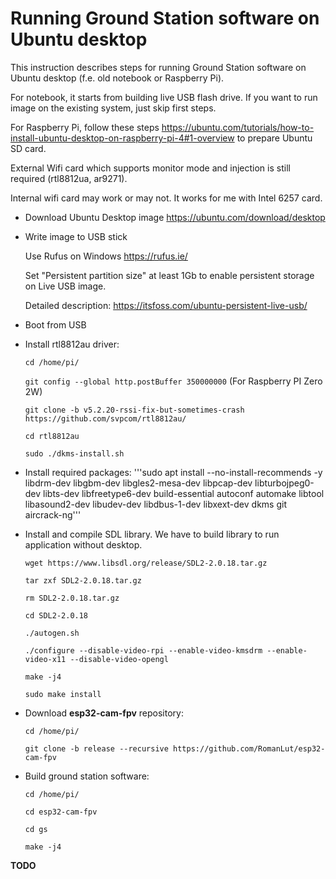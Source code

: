 
# Running Ground Station software on Ubuntu desktop

This instruction describes steps for running Ground Station software on Ubuntu desktop (f.e. old notebook or Raspberry Pi).

For notebook, it starts from building live USB flash drive. If you want to run image on the existing system, just skip first steps.

For Raspberry Pi, follow these steps https://ubuntu.com/tutorials/how-to-install-ubuntu-desktop-on-raspberry-pi-4#1-overview to prepare Ubuntu SD card.

External Wifi card which supports monitor mode and injection is still required (rtl8812ua, ar9271). 

Internal wifi card may work or may not. It works for me with Intel 6257 card.

* Download Ubuntu Desktop image https://ubuntu.com/download/desktop

* Write image to USB stick 
 
   Use Rufus on Windows https://rufus.ie/ 

   Set "Persistent partition size" at least 1Gb to enable persistent storage on Live USB image.

   Detailed description: https://itsfoss.com/ubuntu-persistent-live-usb/

* Boot from USB

* Install rtl8812au driver:

  ```cd /home/pi/```

  ```git config --global http.postBuffer 350000000``` (For Raspberry PI Zero 2W)
  
  ```git clone -b v5.2.20-rssi-fix-but-sometimes-crash https://github.com/svpcom/rtl8812au/```

  ```cd rtl8812au```

  ```sudo ./dkms-install.sh```

* Install required packages: '''sudo apt install --no-install-recommends -y libdrm-dev libgbm-dev libgles2-mesa-dev libpcap-dev libturbojpeg0-dev libts-dev libfreetype6-dev build-essential autoconf automake libtool libasound2-dev libudev-dev libdbus-1-dev libxext-dev dkms git aircrack-ng'''

* Install and compile SDL library. We have to build library to run application without desktop.
 
  ```wget https://www.libsdl.org/release/SDL2-2.0.18.tar.gz```

  ```tar zxf SDL2-2.0.18.tar.gz```

  ```rm SDL2-2.0.18.tar.gz```

  ```cd SDL2-2.0.18```

  ```./autogen.sh```

  ```./configure --disable-video-rpi --enable-video-kmsdrm --enable-video-x11 --disable-video-opengl```

  ```make -j4```

  ```sudo make install```

* Download **esp32-cam-fpv** repository:
 
  ```cd /home/pi/```
 
  ```git clone -b release --recursive https://github.com/RomanLut/esp32-cam-fpv```

* Build ground station software:

  ```cd /home/pi/```

    ```cd esp32-cam-fpv```

  ```cd gs```

  ```make -j4```


**TODO**
